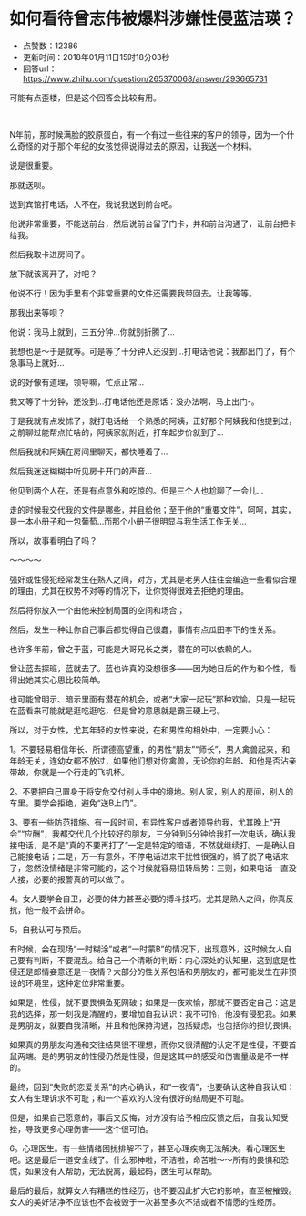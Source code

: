 # 如何看待曾志伟被爆料涉嫌性侵蓝洁瑛？
- 点赞数：12386
- 更新时间：2018年01月11日15时18分03秒
- 回答url：https://www.zhihu.com/question/265370068/answer/293665731
<body>
 <p data-pid="0FmGpZms">可能有点歪楼，但是这个回答会比较有用。</p>
 <br>
 <p data-pid="rmTr4UQt">N年前，那时候满脸的胶原蛋白，有一个有过一些往来的客户的领导，因为一个什么奇怪的对于那个年纪的女孩觉得说得过去的原因，让我送一个材料。</p>
 <p data-pid="07uncA5o">说是很重要。</p>
 <p data-pid="0uz-HSrT">那就送呗。</p>
 <p data-pid="YJ1-rJM9">送到宾馆打电话，人不在，我说我送到前台吧。</p>
 <p data-pid="zUjo0B3w">他说非常重要，不能送前台，然后说前台留了门卡，并和前台沟通了，让前台把卡给我。</p>
 <p data-pid="Vl9dbM9d">然后我取卡进房间了。</p>
 <p data-pid="S7gWGPcf">放下就该离开了，对吧？</p>
 <p data-pid="8aSsCwGY">他说不行！因为手里有个非常重要的文件还需要我带回去。让我等等。</p>
 <p data-pid="FVGg0HdJ">那我出来等呗？</p>
 <p data-pid="tHcKfmya">他说：我马上就到，三五分钟…你就别折腾了…</p>
 <p data-pid="CnzZo6A8">我想也是～于是就等。可是等了十分钟人还没到…打电话他说：我都出门了，有个急事马上就好…</p>
 <p data-pid="yh73LieJ">说的好像有道理，领导嘛，忙点正常…</p>
 <p data-pid="smlRArDF">我又等了十分钟，还没到…打电话他还是原话：没办法啊，马上出门-。</p>
 <p data-pid="b-syhLk9">于是我就有点发怵了，就打电话给一个熟悉的阿姨，正好那个阿姨我和他提到过，之前聊过能帮点忙啥的，阿姨家就附近，打车起步价就到了…</p>
 <p data-pid="mRweXmvT">然后我就和阿姨在房间里聊天，都快睡着了…</p>
 <p data-pid="7jpIvWE7">然后我迷迷糊糊中听见房卡开门的声音…</p>
 <p data-pid="ZHzqzyOA">他见到两个人在，还是有点意外和吃惊的。但是三个人也尬聊了一会儿…</p>
 <p data-pid="PtDPPGka">走的时候我交代我的文件是哪些，并且给他；至于他的“重要文件”，呵呵，其实，是一本小册子和一包葡萄…而那个小册子很明显与我生活工作无关…</p>
 <p data-pid="UVsVAex5">所以，故事看明白了吗？</p>
 <p data-pid="wx1UrLst">～～～～</p>
 <p data-pid="owTH8QNa">强奸或性侵犯经常发生在熟人之间，对方，尤其是老男人往往会编造一些看似合理的理由，尤其在权势不对等的情况下，让你觉得很难去拒绝的理由。</p>
 <p data-pid="RhZyiUTZ">然后将你放入一个由他来控制局面的空间和场合；</p>
 <p data-pid="oXZpjDsk">然后，发生一种让你自己事后都觉得自己很蠢，事情有点瓜田李下的性关系。</p>
 <p data-pid="PiV9RRse">也许多年前，曾之于蓝，可能是大哥兄长之类，潜在的可以依赖的人。</p>
 <p data-pid="GShGn8hw">曾让蓝去探班，蓝就去了。蓝也许真的没想很多——因为她日后的作为和个性，看得出她其实心思比较简单。</p>
 <p data-pid="6B4bWfs0">也可能曾明示、暗示里面有潜在的机会，或者“大家一起玩”那种欢愉。只是一起玩在蓝看来可能就是逛吃逛吃，但是曾的意思就是霸王硬上弓。</p>
 <p data-pid="7_bVLYev">所以，对于女性，尤其年轻的女性来说，在和男性的相处中，一定要小心：</p>
 <p data-pid="pwYWXNlO">1。不要轻易相信年长、所谓德高望重，的男性“朋友”“师长”，男人禽兽起来，和年龄无关，连幼女都不放过，如果他们想对你禽兽，无论你的年龄、和他是否沾亲带故，你就是一个行走的飞机杯。</p>
 <p data-pid="TUK2kJwa">2。不要把自己置身于将安危交付别人手中的境地。别人家，别人的房间，别人的车里。要学会拒绝，避免“送B上门”。</p>
 <p data-pid="PQV8DJeq">3。要有一些防范措施。有一段时间，有异性客户或者领导约我，尤其晚上“开会”“应酬”，我都交代几个比较好的朋友，三分钟到5分钟给我打一次电话，确认我接电话，是不是“真的不要再打了”一定是特定的暗语，不然就继续打。一是确认自己能接电话；二是，万一有意外，不停电话进来干扰性很强的，裤子脱了电话来了，忽然没情绪是非常可能的，这个时候就容易扭转局势：三则，如果电话一直没人接，必要的报警真的可以做了。</p>
 <p data-pid="Dbr6tu00">4。女人要学会自卫，必要的体力甚至必要的搏斗技巧。尤其是熟人之间，你真反抗，他一般不会拼命。</p>
 <p data-pid="QxzvqRoP">5。自我认可与预后。</p>
 <p data-pid="LijOyXuG">有时候，会在现场“一时糊涂”或者“一时蒙B”的情况下，出现意外，这时候女人自己要有判断，不要混乱。给自己一个清晰的判断：内心深处的认知里，这到底是性侵还是郎情妾意还是一夜情？大部分的性关系包括和男朋友的，都可能发生在非预设的环境里，这种定位非常重要。</p>
 <p data-pid="sd-_7Pwx">如果是，性侵，就不要畏惧鱼死网破；如果是一夜欢愉，那就不要否定自己：这是我的选择，那一刻我是清醒的，要增加自我认识：我不可怜，他没有侵犯我。如果是男朋友，就要自我清晰，并且和他保持沟通，包括疑虑，也包括你的担忧畏惧。</p>
 <p data-pid="g89YDbXy">如果真的男朋友沟通和交往结果很不理想，而你又很清醒的认定不是性侵，不要首鼠两端。是的男朋友的性侵仍然是性侵，但是这其中的感受和伤害量级是不一样的。</p>
 <p data-pid="U3QYxESw">最终，回到“失败的恋爱关系”的内心确认，和“一夜情”，也要确认这种自我认知：女人有生理诉求不可耻；和一个喜欢的人没有很好的结局更不可耻。</p>
 <p data-pid="Qu3eoYhn">但是，如果自己愿意的，事后又反悔，对方没有给予相应反馈之后，自我认知受挫，导致更多心理伤害——这个很可怕。</p>
 <p data-pid="kNZoifmU">6。心理医生。有一些情绪困扰排解不了，甚至心理疾病无法解决。看心理医生吧。这是最后一道安全线了。什么邪神啦，不洁啦，命苦啦～～所有的畏惧和恐慌，如果没有人帮助，无法脱离，最起码，医生可以帮助。</p>
 <p data-pid="rPsxRAtL">最后的最后，就算女人有糟糕的性经历，也不要因此扩大它的影响，直至被摧毁。女人的美好洁净不应该也不会被毁于一次甚至多次不洁或者不情愿的性经历。</p>
</body>